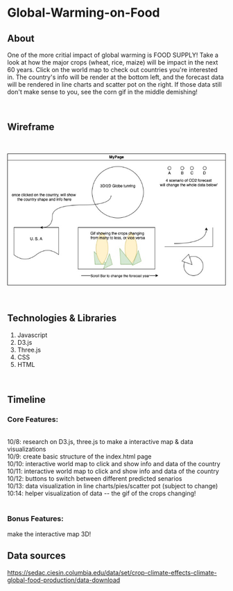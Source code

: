 # Global-Warming-on-Food

## About

One of the more critial impact of global warming is FOOD SUPPLY! Take a look at how the major crops (wheat, rice, maize) will be impact in the next 60 years. Click on the world map to check out countries you're interested in. The country's info will be render at the bottom left, and the forecast data will be rendered in line charts and scatter pot on the right. If those data still don't make sense to you, see the corn gif in the middle demishing!

<br>

## Wireframe
<br>

![alt text](https://github.com/em0227/Global-Warming-on-Food/blob/main/wireframe.jpg?raw=true)

<br>

## Technologies & Libraries


1. Javascript
2. D3.js
3. Three.js
4. CSS
5. HTML

<br>

## Timeline



### Core Features:
<br>
10/8: research on D3.js, three.js to make a interactive map & data visualizations
<br>
10/9: create basic structure of the index.html page
<br>
10/10: interactive world map to click and show info and data of the country
<br>
10/11: interactive world map to click and show info and data of the country
<br>
10/12: buttons to switch between different predicted senarios
<br>
10/13: data visualization in line charts/pies/scatter pot (subject to change)
<br>
10:14: helper visualization of data -- the gif of the crops changing!

<br>
<br>

### Bonus Features:

make the interactive map 3D!


## Data sources
https://sedac.ciesin.columbia.edu/data/set/crop-climate-effects-climate-global-food-production/data-download
